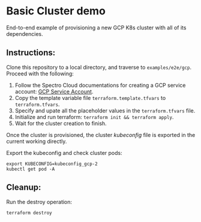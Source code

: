 # Basic Cluster demo

End-to-end example of provisioning a new GCP K8s cluster with all of its dependencies.

## Instructions:

Clone this repository to a local directory, and traverse to `examples/e2e/gcp`. Proceed with the following:
1. Follow the Spectro Cloud documentations for creating a GCP service account:
[GCP Service Account](https://docs.spectrocloud.com/clusters/?clusterType=google_cloud_cluster#creatingagcpcloudaccount).
1. Copy the template variable file `terraform.template.tfvars` to `terraform.tfvars`.
1. Specify and upate all the placeholder values in the `terraform.tfvars` file.
1. Initialize and run terraform: `terraform init && terraform apply`.
1. Wait for the cluster creation to finish.

Once the cluster is provisioned, the cluster _kubeconfig_ file is exported in the current working directly.

Export the kubeconfig and check cluster pods:

```shell
export KUBECONFIG=kubeconfig_gcp-2
kubectl get pod -A
```

## Cleanup:

Run the destroy operation:

```shell
terraform destroy
```
